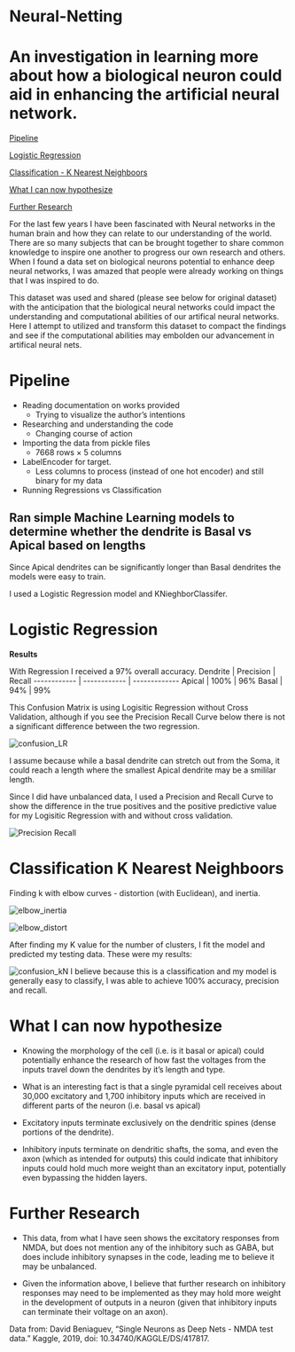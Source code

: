 # Neural-Netting

# An investigation in learning more about how a biological neuron could aid in enhancing the artificial neural network.

[Pipeline](#Pipeline)

[Logistic Regression](#Logistic-Regression)

[Classification - K Nearest Neighboors](#Classification-K-Nearest-Neighboors)

[What I can now hypothesize](#What-I-can-now-hypothesize)

[Further Research](#Further-Research)

For the last few years I have been fascinated with Neural networks in the human brain and how they can relate to our understanding of the world. There are so many subjects that can be brought together to share common knowledge to inspire one another to progress our own research and others. When I found a data set on biological neurons potential to enhance deep neural networks, I was amazed that people were already working on things that I was inspired to do. 

This dataset was used and shared (please see below for original dataset) with the anticipation that the biological neural networks could impact the understanding and computational abilities of our artifical neural networks. Here I attempt to utilized and transform this dataset to compact the findings and see if the computational abilities may embolden our advancement in artifical neural nets. 

# Pipeline
* Reading documentation on works provided
  * Trying to visualize the author’s intentions
* Researching and understanding the code
   * Changing course of action
* Importing the data from pickle files
   * 7668 rows × 5 columns
* LabelEncoder for target.
   * Less columns to process (instead of one hot encoder) and still binary for my data
* Running Regressions vs Classification 

## Ran simple Machine Learning models to determine whether the dendrite is Basal vs Apical based on lengths
 
 Since Apical dendrites can be significantly longer than Basal dendrites the models were easy to train. 

I used a Logistic Regression model and KNieghborClassifer.

# Logistic Regression
**Results**

With Regression I received a 97% overall accuracy. 
Dendrite | Precision | Recall
------------ | ------------ | -------------
Apical | 100% | 96%
Basal | 94% |  99%

This Confusion Matrix is using Logisitic Regression without Cross Validation, although if you see the Precision Recall Curve below there is not a significant difference between the two regression. 

![confusion_LR](https://user-images.githubusercontent.com/61055286/126071810-f17ed2d2-cff4-4035-aaef-f2632fa154c9.png)

I assume because while a basal dendrite can stretch out from the Soma, it could reach a length where the smallest Apical dendrite may be a smililar length.

Since I did have unbalanced data, I used a Precision and Recall Curve to show the difference in the true positives and the positive predictive value for my Logisitic Regression with and without cross validation. 

![Precision Recall](https://user-images.githubusercontent.com/61055286/126071697-3db8d454-aece-4417-bbe8-1fde7b124a21.png)  

# Classification K Nearest Neighboors
Finding k with elbow curves - distortion (with Euclidean), and inertia. 

![elbow_inertia](https://user-images.githubusercontent.com/61055286/126071755-6b385a4c-49ca-4660-8e1f-2cfb56958c48.png)

![elbow_distort](https://user-images.githubusercontent.com/61055286/126071757-cb77ce1e-1186-4af1-9647-ed2643fc5022.png)

After finding my K value for the number of clusters, I fit the model and predicted my testing data. These were my results: 

![confusion_kN](https://user-images.githubusercontent.com/61055286/126071761-d220cd51-3bbe-4e3b-9553-9afde2b07f14.png)
I believe because this is a classification and my model is generally easy to classify, I was able to achieve 100% accuracy, precision and recall. 

# What I can now hypothesize
* Knowing the morphology of the cell (i.e. is it basal or apical) could potentially enhance the research of how fast the voltages from the inputs travel down the dendrites by it’s length and type. 

* What is an interesting fact is that a single pyramidal cell receives about 30,000 excitatory and 1,700 inhibitory inputs which are received in different parts of the neuron (i.e. basal vs apical)

* Excitatory inputs terminate exclusively on the dendritic spines (dense portions of the dendrite).

* Inhibitory inputs terminate on dendritic shafts, the soma, and even the axon (which as intended for outputs) this could indicate that inhibitory inputs could hold much more weight than an excitatory input, potentially even bypassing the hidden layers. 

# Further Research

* This data, from what I have seen shows the excitatory responses from NMDA, but does not mention any of the inhibitory such as GABA, but does include inhibitory synapses in the code, leading me to believe it may be unbalanced. 

* Given the information above, I believe that further research on inhibitory responses may need to be implemented as they may hold more weight in the development of outputs in a neuron (given that inhibitory inputs can terminate their voltage on an axon).


Data from: David Beniaguev, “Single Neurons as Deep Nets - NMDA test data.” Kaggle, 2019, doi: 10.34740/KAGGLE/DS/417817.


